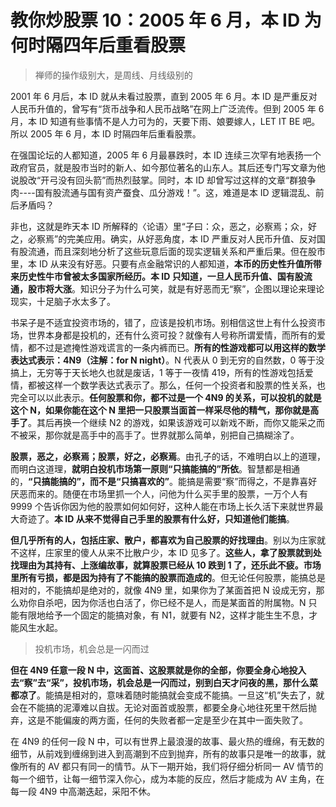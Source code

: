 # 教你炒股票 10：2005 年 6 月，本 ID 为何时隔四年后重看股票

> 禅师的操作级别大，是周线、月线级别的

2001 年 6 月后，本 ID 就从未看过股票，直到 2005 年 6 月。本 ID 是严重反对人民币升值的，曾写有“货币战争和人民币战略”在网上广泛流传。但到 2005 年 6 月，本 ID 知道有些事情不是人力可为的，天要下雨、娘要嫁人，LET IT BE 吧。所以 2005 年 6 月，本 ID 时隔四年后重看股票。

在强国论坛的人都知道，2005 年 6 月最暴跌时，本 ID 连续三次罕有地表扬一个政府官员，就是股市当时的新人、如今那位著名的山东人。其后还专门写文章为他说股改“开弓没有回头箭”而热烈鼓掌。同时，本 ID 却曾写过这样的文章“群狼争肉----国有股流通与国有资产蚕食、瓜分游戏！”。这，难道是本 ID 逻辑混乱、前后矛盾吗？

非也，这就是昨天本 ID 所解释的〈论语〉里“子曰：众，恶之，必察焉；众，好之，必察焉”的完美应用。确实，从好恶角度，本 ID 严重反对人民币升值、反对国有股流通，而且深刻地分析了这些玩意后面的现实逻辑关系和严重后果。但在股市里，本 ID 从来没有好恶。只要有点金融常识的人都知道，**本币的历史性升值所带来历史性牛市曾被太多国家所经历。本 ID 只知道，一旦人民币升值、国有股流通，股市将大涨**。知识分子为什么可笑，就是有好恶而无“察”，企图以理论来理论现实，十足脑子水太多了。

书呆子是不适宜投资市场的，错了，应该是投机市场。别相信这世上有什么投资市场，世界本身都是投机的，还有什么资可投？就像有人号称所谓爱情，而所有的爱情，都不过是遮掩性游戏谎言的一条内裤而已。**所有的性游戏都可以用这样的数学表达式表示：4N9（注解：for N night）**。N 代表从 0 到无穷的自然数，0 等于没搞上，无穷等于天长地久也就是废话，1 等于一夜情 419，所有的性游戏包括爱情，都被这样一个数学表达式表示了。那么，任何一个投资者和股票的性关系，也完全可以以此表示。**任何股票和你，都不过是一个 4N9 的关系，可以投机的就是这个 N，如果你能在这个 N 里把一只股票当面首一样采尽他的精气，那你就是高手了**。其后再换一个继续 N2 的游戏，如果该游戏可以新戏不断，而你又能采之而不被采，那你就是高手中的高手了。世界就那么简单，别把自己搞糊涂了。

**股票，恶之，必察焉；股票，好之，必察焉**。由孔子的话，不难明白以上的道理，而明白这道理，**就明白投机市场第一原则“只搞能搞的”所依**。智慧都是相通的，**“只搞能搞的”，而不是“只搞喜欢的”**。能搞是需要“察”而得之，不是靠喜好厌恶而来的。随便在市场里抓一个人，问他为什么买手里的股票，一万个人有 9999 个告诉你因为他的股票如何如何好，这种人能在市场上长久活下来就世界最大奇迹了。**本 ID 从来不觉得自己手里的股票有什么好，只知道他们能搞**。

**但几乎所有的人，包括庄家、散户，都喜欢为自己股票的好找理由**。别以为庄家就不这样，庄家里的傻人从来不比散户少，本 ID 见多了。**这些人，拿了股票就到处找理由为其持有、上涨编故事，就算股票已经从 10 跌到 1 了，还乐此不疲。市场里所有亏损，都是因为持有了不能搞的股票而造成的**。但无论任何股票，能搞总是相对的，不能搞却是绝对的，就像 4N9 里，如果你为了某面首把 N 设成无穷，那么劝你自杀吧，因为你活也白活了，你已经不是人，而是某面首的附属物。N 只能有限地给予一个固定的能搞对象，有 N1，就要有 N2，这样才能生生不息，才能风生水起。

> 投机市场，机会总是一闪而过

**但在 4N9 任意一段 N 中，这面首、这股票就是你的全部，你要全身心地投入去“察”去“采”，投机市场，机会总是一闪而过，别到白天才问夜的黑，那什么菜都凉了**。能搞是相对的，意味着随时能搞就会变成不能搞。一旦这“机”失去了，就会在不能搞的泥潭难以自拔。无论对面首或股票，都要全身心地往死里干然后抛弃，这是不能偏废的两方面，任何的失败者都一定是至少在其中一面失败了。

在 4N9 的任何一段 N 中，可以有世界上最浪漫的故事、最火热的缠绵，有无数的细节，从前戏到缠绵到进入到高潮到不应到抛弃，所有的故事只是唯一的故事，就像所有的 AV 都只有同一的情节。从下一期开始，我们将仔细分析同一 AV 情节的每一个细节，让每一细节深入你心，成为本能的反应，然后才能成为 AV 主角，在每一段 4N9 中高潮迭起，采阳不休。
